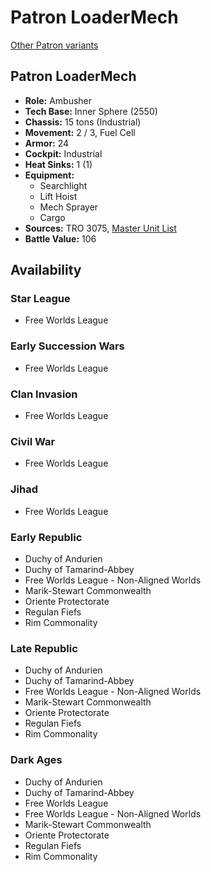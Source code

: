 # Patron LoaderMech

[Other Patron variants](../patron.md)

## Patron LoaderMech
- **Role:** Ambusher
- **Tech Base:** Inner Sphere (2550)
- **Chassis:** 15 tons (Industrial)
- **Movement:** 2 / 3, Fuel Cell
- **Armor:** 24
- **Cockpit:** Industrial
- **Heat Sinks:** 1 (1)
- **Equipment:**
  - Searchlight
  - Lift Hoist
  - Mech Sprayer
  - Cargo
- **Sources:** TRO 3075, [Master Unit List](http://masterunitlist.info/Unit/Details/4792/patron-ptn-loadermech)
- **Battle Value:** 106

## Availability

### Star League
- Free Worlds League

### Early Succession Wars
- Free Worlds League

### Clan Invasion
- Free Worlds League

### Civil War
- Free Worlds League

### Jihad
- Free Worlds League

### Early Republic
- Duchy of Andurien
- Duchy of Tamarind-Abbey
- Free Worlds League - Non-Aligned Worlds
- Marik-Stewart Commonwealth
- Oriente Protectorate
- Regulan Fiefs
- Rim Commonality

### Late Republic
- Duchy of Andurien
- Duchy of Tamarind-Abbey
- Free Worlds League - Non-Aligned Worlds
- Marik-Stewart Commonwealth
- Oriente Protectorate
- Regulan Fiefs
- Rim Commonality

### Dark Ages
- Duchy of Andurien
- Duchy of Tamarind-Abbey
- Free Worlds League
- Free Worlds League - Non-Aligned Worlds
- Marik-Stewart Commonwealth
- Oriente Protectorate
- Regulan Fiefs
- Rim Commonality

